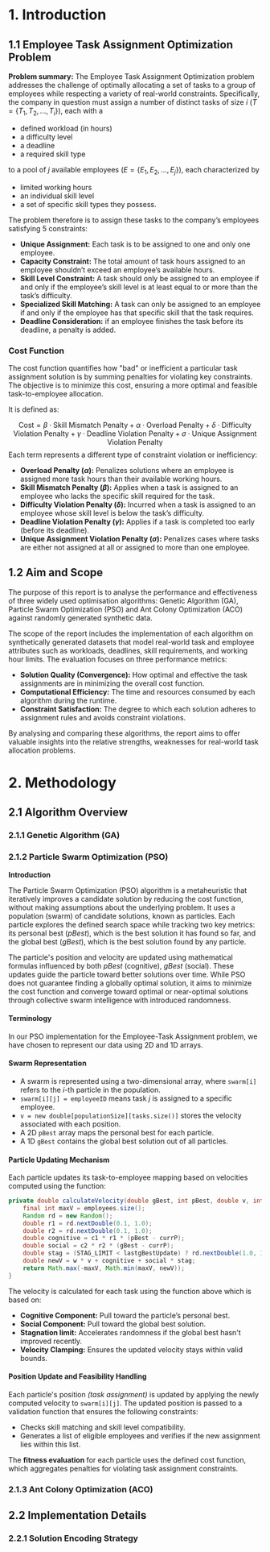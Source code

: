 # 1. Introduction

## 1.1 Employee Task Assignment Optimization Problem

**Problem summary:**
The Employee Task Assignment Optimization problem addresses the challenge of optimally allocating a set of tasks to a group of employees while respecting a variety of real-world constraints. Specifically, the company in question must assign a number of distinct tasks of size $i$ ($T = \{T_1, T_2, ..., T_i\}$), each with a
- defined workload (in hours)
- a difficulty level
- a deadline
- a required skill type

to a pool of $j$ available employees ($E = \{E_1, E_2, ..., E_j\}$), each characterized by
- limited working hours
- an individual skill level
- a set of specific skill types they possess.

The problem therefore is to assign these tasks to the company’s employees satisfying 5 constraints:
- **Unique Assignment:** Each task is to be assigned to one and only one employee.
- **Capacity Constraint:** The total amount of task hours assigned to an employee shouldn’t exceed an employee’s available hours.
- **Skill Level Constraint:** A task should only be assigned to an employee if and only if the employee’s skill level is at least equal to or more than the task’s difficulty.
- **Specialized Skill Matching:** A task can only be assigned to an employee if and only if the employee has that specific skill that the task requires.
- **Deadline Consideration:** if an employee finishes the task before its deadline, a penalty is added.

### Cost Function
The cost function quantifies how "bad" or inefficient a particular task assignment solution is by summing penalties for violating key constraints. The objective is to minimize this cost, ensuring a more optimal and feasible task-to-employee allocation.

It is defined as:

$$\text{Cost} = \beta \cdot \text{Skill Mismatch Penalty} + \alpha \cdot \text{Overload Penalty} + \delta \cdot \text{Difficulty Violation Penalty} + \gamma \cdot \text{Deadline Violation Penalty} + \sigma \cdot \text{Unique Assignment Violation Penalty}$$
Each term represents a different type of constraint violation or inefficiency:
- **Overload Penalty ($\alpha$):** Penalizes solutions where an employee is assigned more task hours than their available working hours.
- **Skill Mismatch Penalty ($\beta$):** Applies when a task is assigned to an employee who lacks the specific skill required for the task.
- **Difficulty Violation Penalty ($\delta$):** Incurred when a task is assigned to an employee whose skill level is below the task’s difficulty.
- **Deadline Violation Penalty ($\gamma$):** Applies if a task is completed too early (before its deadline).
- **Unique Assignment Violation Penalty ($\sigma$):** Penalizes cases where tasks are either not assigned at all or assigned to more than one employee.

## 1.2 Aim and Scope

The purpose of this report is to analyse the performance and effectiveness of three widely used optimisation algorithms: Genetic Algorithm (GA), Particle Swarm Optimization (PSO) and Ant Colony Optimization (ACO) against randomly generated synthetic data.

The scope of the report includes the implementation of each algorithm on synthetically generated datasets that model real-world task and employee attributes such as workloads, deadlines, skill requirements, and working hour limits. The evaluation focuses on three performance metrics:
- **Solution Quality (Convergence):** How optimal and effective the task assignments are in minimizing the overall cost function.
- **Computational Efficiency:** The time and resources consumed by each algorithm during the runtime.
- **Constraint Satisfaction:** The degree to which each solution adheres to assignment rules and avoids constraint violations.

By analysing and comparing these algorithms, the report aims to offer valuable insights into the relative strengths, weaknesses for real-world task allocation problems.

# 2. Methodology

## 2.1 Algorithm Overview

### 2.1.1 Genetic Algorithm (GA)

<!-- Placeholder for user to complete -->

### 2.1.2 Particle Swarm Optimization (PSO)

**Introduction**

The Particle Swarm Optimization (PSO) algorithm is a metaheuristic that iteratively improves a candidate solution by reducing the cost function, without making assumptions about the underlying problem. It uses a population (swarm) of candidate solutions, known as particles. Each particle explores the defined search space while tracking two key metrics: its personal best ($pBest$), which is the best solution it has found so far, and the global best ($gBest$), which is the best solution found by any particle.

The particle's position and velocity are updated using mathematical formulas influenced by both $pBest$ (cognitive), $gBest$ (social). These updates guide the particle toward better solutions over time. While PSO does not guarantee finding a globally optimal solution, it aims to minimize the cost function and converge toward optimal or near-optimal solutions through collective swarm intelligence with introduced randomness.

#### Terminology
In our PSO implementation for the Employee-Task Assignment problem, we have chosen to represent our data using 2D and 1D arrays.
#### Swarm Representation
- A swarm is represented using a two-dimensional array, where `swarm[i]` refers to the $i$-th particle in the population.
- `swarm[i][j] = employeeID` means task $j$ is assigned to a specific employee.
- `v = new double[populationSize][tasks.size()]` stores the velocity associated with each position.
- A 2D `pBest` array maps the personal best for each particle.
- A 1D `gBest` contains the global best solution out of all particles.

#### Particle Updating Mechanism
Each particle updates its task-to-employee mapping based on velocities computed using the function:

```java
private double calculateVelocity(double gBest, int pBest, double v, int currP) {
    final int maxV = employees.size();
    Random rd = new Random();
    double r1 = rd.nextDouble(0.1, 1.0);
    double r2 = rd.nextDouble(0.1, 1.0);
    double cognitive = c1 * r1 * (pBest - currP);
    double social = c2 * r2 * (gBest - currP);
    double stag = (STAG_LIMIT < lastgBestUpdate) ? rd.nextDouble(1.0, 1.5) : 1;
    double newV = w * v + cognitive + social * stag;
    return Math.max(-maxV, Math.min(maxV, newV));
}
```

The velocity is calculated for each task using the function above which is based on:
- **Cognitive Component:** Pull toward the particle’s personal best.
- **Social Component:** Pull toward the global best solution.
- **Stagnation limit:** Accelerates randomness if the global best hasn't improved recently.
- **Velocity Clamping:** Ensures the updated velocity stays within valid bounds.

#### Position Update and Feasibility Handling

Each particle's position _(task assignment)_ is updated by applying the newly computed velocity to `swarm[i][j]`. The updated position is passed to a validation function that ensures the following constraints:
- Checks skill matching and skill level compatibility.
- Generates a list of eligible employees and verifies if the new assignment lies within this list.

The **fitness evaluation** for each particle uses the defined cost function, which aggregates penalties for violating task assignment constraints.

### 2.1.3 Ant Colony Optimization (ACO)

## 2.2 Implementation Details

### 2.2.1 Solution Encoding Strategy
